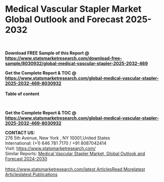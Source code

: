 <h1>Medical Vascular Stapler Market Global Outlook and Forecast 2025-2032</h1><br/><p><strong>Download FREE Sample of this Report @ <a href="https://www.statsmarketresearch.com/download-free-sample/8030932/global-medical-vascular-stapler-2025-2032-469">https://www.statsmarketresearch.com/download-free-sample/8030932/global-medical-vascular-stapler-2025-2032-469</a></strong></p><div><b>Get the Complete Report & TOC @ <a href="https://www.statsmarketresearch.com/global-medical-vascular-stapler-2025-2032-469-8030932">https://www.statsmarketresearch.com/global-medical-vascular-stapler-2025-2032-469-8030932</a></b></div><br><b>Table of content</b><p><br><div><b>Get the Complete Report & TOC @ <a href="https://www.statsmarketresearch.com/global-medical-vascular-stapler-2025-2032-469-8030932">https://www.statsmarketresearch.com/global-medical-vascular-stapler-2025-2032-469-8030932</a></b></div></p> <b>CONTACT US:</b><br>276 5th Avenue, New York , NY 10001,United States<br>International: (+1) 646 781 7170 / +91 8087042414<br>Visit: <a href="https://www.statsmarketresearch.com/">https://www.statsmarketresearch.com/</a><br>Similar Reports: <a href="https://www.statsmarketresearch.com/global-medical-vascular-stapler-2025-2032-469-8030932">Medical Vascular Stapler Market, Global Outlook and Forecast 2024-2030</a><br/><br/><a href="https://gyeongbokgung.com">https://www.statsmarketresearch.com/</a><a href="https://hallyeomaritime.com">latest Articles</a><a href="https://jingwansa.com">Read More</a><a href=https://nguoiviet.jp/">latest Articles</a><a href="https://www.intelmarketresearch.com/">latest Publications</a>